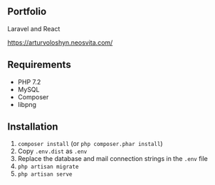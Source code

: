 ## Portfolio

Laravel and React

https://arturvoloshyn.neosvita.com/

## Requirements
- PHP 7.2
- MySQL
- Composer
- libpng

## Installation
1. `composer install` (or `php composer.phar install`)
2. Copy `.env.dist` as `.env`
3. Replace the database and mail connection strings in the `.env` file
4. `php artisan migrate`
5. `php artisan serve`
